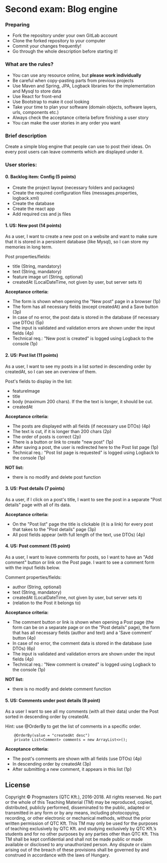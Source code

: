 # Second exam: Blog engine

### Preparing

- Fork the repository under your own GitLab account
- Clone the forked repository to your computer
- Commit your changes frequently!
- Go through the whole description before starting it!

### What are the rules?

- You can use any resource online, but **please work individually**
- Be careful when copy-pasting parts from previous projects
- Use Maven and Spring, JPA, Logback libraries for the implementation and Mysql to store data
- Use React for front-end 
- Use Bootstrap to make it cool looking
- Take your time to plan your software (domain objects, software layers, urls, components etc.)
- Always check the acceptance criteria before finishing a user story
- You can make the user stories in any order you want
 
### Brief description 

Create a simple blog engine that people can use to post their ideas. On every post users can leave
comments which are displayed under it. 
 
### User stories:

#### 0. Backlog item: Config (5 points)

- Create the project layout (necessary folders and packages)
- Create the required configuration files (messages.properties, logback.xml)
- Create the database
- Create the react app
- Add required css and js files

#### 1. US: New post (14 points)

As a user, I want to create a new post on a website and want to make sure that it is stored in a persistent database (like Mysql), 
so I can store my memories in long term. 
 
Post properties/fields:
- title (String, mandatory)
- text (String, mandatory)
- feature image url (String, optional)
- createdAt (LocalDateTime, not given by user, but server sets it)
  
**Acceptance criteria:**
- The form is shown when opening the "New post" page in a browser (1p)
- The form has all necessary fields (except createdAt) and a Save button (3p)
- In case of no error, the post data is stored in the database (if necessary use DTOs) (5p) 
- The input is validated and validation errors are shown under the input fields (4p)
- Technical req.: "New post is created" is logged using Logback to the console (1p) 
 
#### 2. US: Post list (11 points)

As a user, I want to see my posts in a list sorted in descending order by createdAt, so I can see an overview of them. 

Post's fields to display in the list:
- featureImage
- title
- body (maximum 200 chars). If the the text is longer, it should be cut.
- createdAt

**Acceptance criteria:**
- The posts are displayed with all fields (if necessary use DTOs) (4p)
- The text is cut, if it is longer than 200 chars (2p)
- The order of posts is correct (2p)
- There is a button or link to create "new post" (1p) 
- After saving a post, the user is redirected here to the Post list page (1p)
- Technical req.: "Post list page is requested" is logged using Logback to the console (1p) 

**NOT list:**
- there is no modify and delete post function
 
#### 3. US: Post details (7 points)

As a user, if I click on a post's title, I want to see the post in a separate "Post details" page with all of its data.
   
**Acceptance criteria:**
- On the "Post list" page the title is clickable (it is a link) for every post that takes to the "Post details" page (3p)
- All post fields appear (with full length of the text, use DTOs) (4p)
   
#### 4. US: Post comment (15 point)

As a user, I want to leave comments for posts, so I want to have an "Add comment" button or link on the Post page. 
I want to see a comment form with the input fields below. 

Comment properties/fields:
- author (String, optional)
- text (String, mandatory)
- createdAt (LocalDateTime, not given by user, but server sets it)
- (relation to the Post it belongs to) 
 
**Acceptance criteria:**
- The comment button or link is shown when opening a Post page (the form can be on a separate page or on the "Post details" page),
the form that has all necessary fields (author and text) and a 'Save comment' button (4p)
- In case of no error, the comment data is stored in the database (use DTOs) (6p)
- The input is validated and validation errors are shown under the input fields (4p)
- Technical req.: "New comment is created" is logged using Logback to the console (1p) 
    
**NOT list:**
- there is no modify and delete comment function
 
#### 5. US: Comments under post details (8 point)

As a user I want to see all my comments (with all their data) under the Post sorted in descending order by createdAt.
  
Hint: use @OrderBy to get the list of comments in a specific order. 
 ```` 
     @OrderBy(value = "createdAt desc")
     private List<Comment> comments = new ArrayList<>();
 ````
 
**Acceptance criteria:**
- The post's comments are shown with all fields (use DTOs) (4p)
- In descending order by createdAt (3p)
- After submitting a new comment, it appears in this list (1p)


## License 
Copyright © Progmasters (QTC Kft.), 2016-2018.
All rights reserved. No part or the whole of this Teaching Material (TM) may be reproduced, copied, distributed, publicly performed, disseminated to the public, adapted or transmitted in any form or by any means, including photocopying, recording, or other electronic or mechanical methods, without the prior written permission of QTC Kft. This TM may only be used for the purposes of teaching exclusively by QTC Kft. and studying exclusively by QTC Kft.’s students and for no other purposes by any parties other than QTC Kft.
This TM shall be kept confidential and shall not be made public or made available or disclosed to any unauthorized person.
Any dispute or claim arising out of the breach of these provisions shall be governed by and construed in accordance with the laws of Hungary. 

